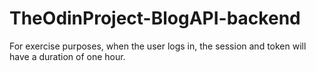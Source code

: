 # TheOdinProject-BlogAPI-backend

For exercise purposes, when the user logs in, the session and token will have a duration of one hour.